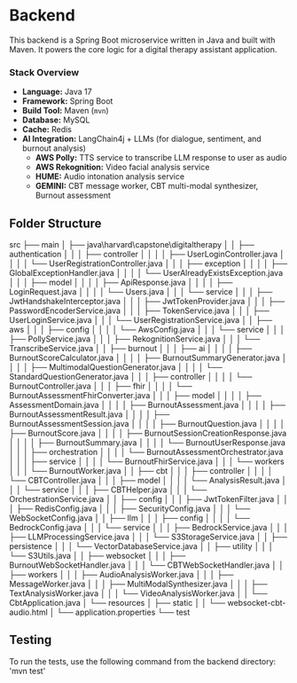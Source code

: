 # Backend
This backend is a Spring Boot microservice written in Java and built with Maven. 
It powers the core logic for a digital therapy assistant application.

### Stack Overview
- **Language:** Java 17
- **Framework:** Spring Boot
- **Build Tool:** Maven (`mvn`)
- **Database:** MySQL
- **Cache:** Redis
- **AI Integration:** LangChain4j + LLMs (for dialogue, sentiment, and burnout analysis)
   - **AWS Polly:** TTS service to transcribe LLM response to user as audio
   - **AWS Rekognition:** Video facial analysis service
   - **HUME:** Audio intonation analysis service
   - **GEMINI:** CBT message worker, CBT multi-modal synthesizer, Burnout assessment

## Folder Structure
src
├── main
│   ├── java\harvard\capstone\digitaltherapy
│   │   ├── authentication
│   │   │   ├── controller
│   │   │   │   ├── UserLoginController.java
│   │   │   │   └── UserRegistrationController.java
│   │   │   ├── exception
│   │   │   │   ├── GlobalExceptionHandler.java
│   │   │   │   └── UserAlreadyExistsException.java
│   │   │   ├── model
│   │   │   │   ├── ApiResponse.java
│   │   │   │   ├── LoginRequest.java
│   │   │   │   └── Users.java
│   │   │   └── service
│   │   │       ├── JwtHandshakeInterceptor.java
│   │   │       ├── JwtTokenProvider.java
│   │   │       ├── PasswordEncoderService.java
│   │   │       ├── TokenService.java
│   │   │       ├── UserLoginService.java
│   │   │       └── UserRegistrationService.java
│   │   ├── aws
│   │   │   ├── config
│   │   │   │   └── AwsConfig.java
│   │   │   └── service
│   │   │       ├── PollyService.java
│   │   │       ├── RekognitionService.java
│   │   │       └── TranscribeService.java
│   │   ├── burnout
│   │   │   ├── ai
│   │   │   │   ├── BurnoutScoreCalculator.java
│   │   │   │   ├── BurnoutSummaryGenerator.java
│   │   │   │   ├── MultimodalQuestionGenerator.java
│   │   │   │   └── StandardQuestionGenerator.java
│   │   │   ├── controller
│   │   │   │   └── BurnoutController.java
│   │   │   ├── fhir
│   │   │   │   └── BurnoutAssessmentFhirConverter.java
│   │   │   ├── model
│   │   │   │   ├── AssessmentDomain.java
│   │   │   │   ├── BurnoutAssessment.java
│   │   │   │   ├── BurnoutAssessmentResult.java
│   │   │   │   ├── BurnoutAssessmentSession.java
│   │   │   │   ├── BurnoutQuestion.java
│   │   │   │   ├── BurnoutScore.java
│   │   │   │   ├── BurnoutSessionCreationResponse.java
│   │   │   │   ├── BurnoutSummary.java
│   │   │   │   └── BurnoutUserResponse.java
│   │   │   ├── orchestration
│   │   │   │   └── BurnoutAssessmentOrchestrator.java
│   │   │   ├── service
│   │   │   │   └── BurnoutFhirService.java
│   │   │   └── workers
│   │   │       └── BurnoutWorker.java
│   │   ├── cbt
│   │   │   ├── controller
│   │   │   │   └── CBTController.java
│   │   │   ├── model
│   │   │   │   └── AnalysisResult.java
│   │   │   └── service
│   │   │       ├── CBTHelper.java
│   │   │       └── OrchestrationService.java
│   │   ├── config
│   │   │   ├── JwtTokenFilter.java
│   │   │   ├── RedisConfig.java
│   │   │   ├── SecurityConfig.java
│   │   │   └── WebSocketConfig.java
│   │   ├── llm
│   │   │   ├── config
│   │   │   │   └── BedrockConfig.java
│   │   │   └── service
│   │   │       ├── BedrockService.java
│   │   │       ├── LLMProcessingService.java
│   │   │       └── S3StorageService.java
│   │   ├── persistence
│   │   │   └── VectorDatabaseService.java
│   │   ├── utility
│   │   │   └── S3Utils.java
│   │   ├── websocket
│   │   │   ├── BurnoutWebSocketHandler.java
│   │   │   └── CBTWebSocketHandler.java
│   │   ├── workers
│   │   │   ├── AudioAnalysisWorker.java
│   │   │   ├── MessageWorker.java
│   │   │   ├── MultiModalSynthesizer.java
│   │   │   ├── TextAnalysisWorker.java
│   │   │   └── VideoAnalysisWorker.java
│   │   └── CbtApplication.java
│   └── resources
│       ├── static
│       │   └── websocket-cbt-audio.html
│       └── application.properties
└── test


## Testing
To run the tests, use the following command from the backend directory:
'mvn test'